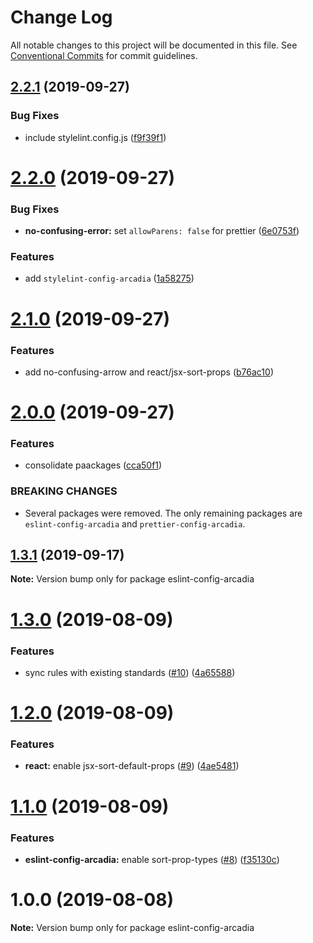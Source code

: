 # Change Log

All notable changes to this project will be documented in this file.
See [Conventional Commits](https://conventionalcommits.org) for commit guidelines.

## [2.2.1](https://github.com/salesmessage/javascript/compare/eslint-config-arcadia@2.2.0...eslint-config-arcadia@2.2.1) (2019-09-27)


### Bug Fixes

* include stylelint.config.js ([f9f39f1](https://github.com/salesmessage/javascript/commit/f9f39f1))





# [2.2.0](https://github.com/salesmessage/javascript/compare/eslint-config-arcadia@2.1.0...eslint-config-arcadia@2.2.0) (2019-09-27)


### Bug Fixes

* **no-confusing-error:** set `allowParens: false` for prettier ([6e0753f](https://github.com/salesmessage/javascript/commit/6e0753f))


### Features

* add `stylelint-config-arcadia` ([1a58275](https://github.com/salesmessage/javascript/commit/1a58275))





# [2.1.0](https://github.com/salesmessage/javascript/compare/eslint-config-arcadia@2.0.0...eslint-config-arcadia@2.1.0) (2019-09-27)


### Features

* add no-confusing-arrow and react/jsx-sort-props ([b76ac10](https://github.com/salesmessage/javascript/commit/b76ac10))





# [2.0.0](https://github.com/salesmessage/javascript/compare/eslint-config-arcadia@1.3.1...eslint-config-arcadia@2.0.0) (2019-09-27)


### Features

* consolidate paackages ([cca50f1](https://github.com/salesmessage/javascript/commit/cca50f1))


### BREAKING CHANGES

* Several packages were removed. The only remaining packages are `eslint-config-arcadia` and `prettier-config-arcadia`.





## [1.3.1](https://github.com/salesmessage/javascript/compare/eslint-config-arcadia@1.3.0...eslint-config-arcadia@1.3.1) (2019-09-17)

**Note:** Version bump only for package eslint-config-arcadia





# [1.3.0](https://github.com/salesmessage/javascript/compare/eslint-config-arcadia@1.2.0...eslint-config-arcadia@1.3.0) (2019-08-09)


### Features

* sync rules with existing standards ([#10](https://github.com/salesmessage/javascript/issues/10)) ([4a65588](https://github.com/salesmessage/javascript/commit/4a65588))





# [1.2.0](https://github.com/salesmessage/javascript/compare/eslint-config-arcadia@1.1.0...eslint-config-arcadia@1.2.0) (2019-08-09)


### Features

* **react:** enable jsx-sort-default-props ([#9](https://github.com/salesmessage/javascript/issues/9)) ([4ae5481](https://github.com/salesmessage/javascript/commit/4ae5481))





# [1.1.0](https://github.com/salesmessage/javascript/compare/eslint-config-arcadia@1.0.0...eslint-config-arcadia@1.1.0) (2019-08-09)


### Features

* **eslint-config-arcadia:** enable sort-prop-types ([#8](https://github.com/salesmessage/javascript/issues/8)) ([f35130c](https://github.com/salesmessage/javascript/commit/f35130c))





# 1.0.0 (2019-08-08)

**Note:** Version bump only for package eslint-config-arcadia
